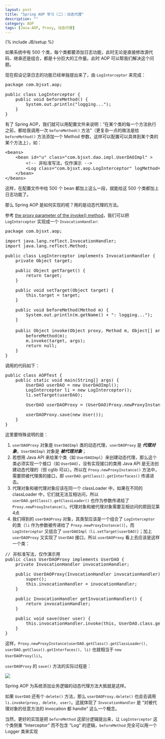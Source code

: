 ```yaml
---
layout: post
title: "Spring AOP 学习（二）：动态代理"
description: ""
category: AOP
tags: [Java-AOP, Proxy, 动态代理]
---
```

{% include JB/setup %}

如果系统中有 500 个类，每个类都要添加日志功能，此时无论是直接修改源代码、继承还是组合，都是十分巨大的工作量。此时 AOP 可以帮我们解决这个问题。  

现在假设记录日志的功能已经单独提出来了，由 `LogInterceptor` 来完成：

<pre class="prettyprint linenums">
package com.bjsxt.aop;  
  
public class LogInterceptor {  
	public void beforeMethod() {  
		System.out.println("logging...");  
	}  
}  
</pre>

有了 Spring AOP，我们就可以用配置文件来说明：“在某个类的每一个方法执行之前，都给我调用一次 `beforeMethod()` 方法”（更复杂一点的做法是给 `beforeMethod()` 方法添加一个 Method 参数，这样可以配置可以具体到某个类的某个方法上），如：

<pre class="prettyprint linenums">
&lt;beans&gt;  
	&lt;bean id="u" class="com.bjsxt.dao.impl.UserDAOImpl" &gt;  
		&lt;!-- 非标准写法，仅作演示 --&gt;  
		&lt;Log class="com.bjsxt.aop.LogInterceptor" logMethod="beforeMethod" targetMethod="all" /&gt;  
	&lt;/bean&gt;  
&lt;/beans&gt;  
</pre>

这样，在配置文件中给 500 个 bean 都加上这么一段，就能给这 500 个类都加上日志功能了。  

那么 Spring AOP 是如何实现的呢？用的是动态代理的方法。  

参考 [the proxy parameter of the invoke() method](/java/2009/08/13/proxy-parameter-of-the-invoke-method)，我们可以把 `LogInterceptor` 实现成一个 `InvocationHandler`:

<pre class="prettyprint linenums">
package com.bjsxt.aop;  
  
import java.lang.reflect.InvocationHandler;  
import java.lang.reflect.Method;  
  
public class LogInterceptor implements InvocationHandler {  
	private Object target;  
	  
	public Object getTarget() {  
		return target;  
	}  
  
	public void setTarget(Object target) {  
		this.target = target;  
	}  
  
	public void beforeMethod(Method m) {  
		System.out.println(m.getName() + ": logging...");  
	}  
  
	public Object invoke(Object proxy, Method m, Object[] args)　throws Throwable {  
		beforeMethod(m);  
		m.invoke(target, args);  
		return null;  
	}  
}  
</pre>

调用的代码如下： 

<pre class="prettyprint linenums">
public class AOPTest {  
	public static void main(String[] args) {  
		UserDAO userDAO = new UserDAOImpl();  
		LogInterceptor li = new LogInterceptor();  
		li.setTarget(userDAO);  
		  
		UserDAO userDAOProxy = (UserDAO)Proxy.newProxyInstance(userDAO.getClass().getClassLoader(), userDAO.getClass().getInterfaces(), li);  
		  
		userDAOProxy.save(new User());  
	}  
}  
</pre>

这里要特殊说明的是：

1. `userDAOProxy` 对象是 `UserDAOImpl` 类的动态代理，`userDAOProxy` 是 _**代理对象**_，`UserDAOImpl` 对象是 _**被代理对象**_；
2. 若想用 Java API 来给某个类（如 `UserDAOImpl`）来创建动态代理，那么这个类必须实现一个接口（如 `UserDAO`），没有实现接口的类用 Java API 是无法创建动态代理的（但 cglib 可以）。所以在 `Proxy.newProxyInstance()` 方法中，需要把被代理类的接口，即 `userDAO.getClass().getInterfaces()` 传递进去。
3. 代理对象和被代理对象应该在同一个 classLoader 中，如果在不同的 classLoader 中，它们就无法互相访问，所以 `userDAO.getClass().getClassLoader()` 也作为参数传递给了 `Proxy.newProxyInstance()`。代理对象和被代理对象需要互相访问的原因见第4点
4. 我们得到的 `userDAOProxy` 对象，其类型应该是一个组合了 `LogInterceptor` 的类（`li` 作为参数被传递给了 `Proxy.newProxyInstance()`），而 `LogInterceptor` 又组合了 `userDAOImpl（li.setTarget(userDAO)`）；加上 `userDAOProxy` 又实现了 `UserDAO` 接口，所以 `userDAOProxy` 看上去应该是这样一个类：

<pre class="prettyprint linenums">
// 非标准写法，仅作演示用  
public class UserDAOProxy implements UserDAO {  
	private InvocationHandler invocationHandler;  
  
	public UserDAOProxy(InvocationHandler invocationHandler) {  
		super();  
		this.invocationHandler = invocationHandler;  
	}  
  
	public InvocationHandler getInvocationHandler() {  
		return invocationHandler;  
	}  
  
	public void save(User user) {  
		this.invocationHandler.invoke(this, UserDAO.class.getDeclaredMethod("save", User.class), user);  
	}  
}  
</pre>

这样，`Proxy.newProxyInstance(userDAO.getClass().getClassLoader(), userDAO.getClass().getInterfaces(), li)` 也就相当于 `new UserDAOProxy(li)`。

`userDAOProxy` 的 `save()` 方法的实际过程是：

![](https://farm2.staticflickr.com/1524/23920547275_da4272d983_o_d.png)

Spring AOP 为系统添加业务逻辑的动态代理方法大抵就是这样。  

如果 `UserDAO` 还有个 `delete()` 方法，那么 `userDAOProxy.delete()` 也会去调用 `li.invoke(proxy, delete, user)`。这就体现了 `InvocationHandler` 是 “对被代理对象的任意方法的 invocation 都 handle” 这么一个概念。  

当然，更好的实现是把 `beforeMethod` 这部分逻辑提出来，让 `LogInterceptor` 这个类侧重 “Interceptor” 而不包含 "Log" 的逻辑，`beforeMethod` 完全可以用一个 Logger 类来实现
